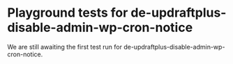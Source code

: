 # Playground tests for de-updraftplus-disable-admin-wp-cron-notice
We are still awaiting the first test run for de-updraftplus-disable-admin-wp-cron-notice.
